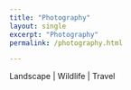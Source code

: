```yaml
---
title: "Photography"
layout: single
excerpt: "Photography"
permalink: /photography.html

---
```


Landscape | Wildlife | Travel

